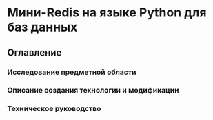 # Мини-Redis на языке Python для баз данных

## Оглавление

### Исследование предметной области
### Описание создания технологии и модификации
### Техническое руководство
